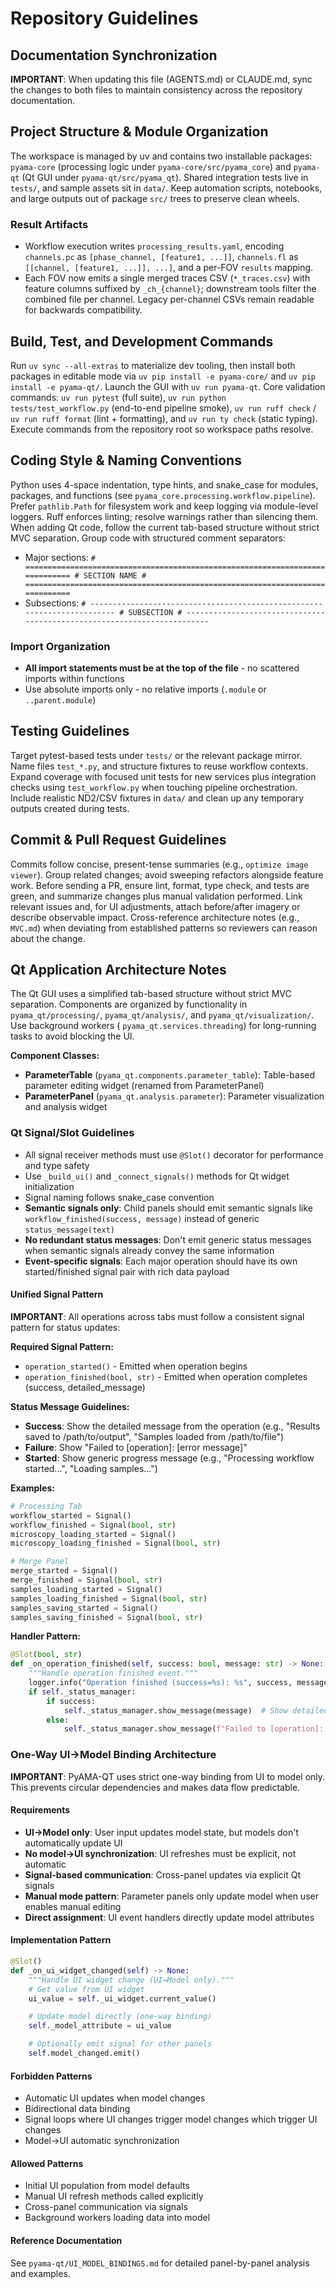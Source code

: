 # Repository Guidelines

## Documentation Synchronization

**IMPORTANT**: When updating this file (AGENTS.md) or CLAUDE.md, sync the changes to both files to
maintain consistency across the repository documentation.

## Project Structure & Module Organization

The workspace is managed by uv and contains two installable packages: `pyama-core` (processing logic under
`pyama-core/src/pyama_core`) and `pyama-qt` (Qt GUI under `pyama-qt/src/pyama_qt`). Shared integration tests live in
`tests/`, and sample assets sit in `data/`. Keep automation scripts, notebooks, and large outputs out of package `src/`
trees to preserve clean wheels.

### Result Artifacts

- Workflow execution writes `processing_results.yaml`, encoding `channels.pc` as `[phase_channel, [feature1, ...]]`,
  `channels.fl` as `[[channel, [feature1, ...]], ...]`, and a per-FOV `results` mapping.
- Each FOV now emits a single merged traces CSV (`*_traces.csv`) with feature columns suffixed by `_ch_{channel}`;
  downstream tools filter the combined file per channel. Legacy per-channel CSVs remain readable for backwards
  compatibility.

## Build, Test, and Development Commands

Run `uv sync --all-extras` to materialize dev tooling, then install both packages in editable mode via
`uv pip install -e pyama-core/` and `uv pip install -e pyama-qt/`. Launch the GUI with `uv run pyama-qt`. Core
validation commands: `uv run pytest` (full suite), `uv run python tests/test_workflow.py` (end-to-end pipeline smoke),
`uv run ruff check` / `uv run ruff format` (lint + formatting), and `uv run ty check` (static typing). Execute commands
from the repository root so workspace paths resolve.

## Coding Style & Naming Conventions

Python uses 4-space indentation, type hints, and snake_case for modules, packages, and functions (see
`pyama_core.processing.workflow.pipeline`). Prefer `pathlib.Path` for filesystem work and keep logging via module-level
loggers. Ruff enforces linting; resolve warnings rather than silencing them. When adding Qt code, follow the current
tab-based structure without strict MVC separation. Group code with structured comment separators:

- Major sections:
  `# ============================================================================= # SECTION NAME # =============================================================================`
- Subsections:
  `# ------------------------------------------------------------------------ # SUBSECTION # ------------------------------------------------------------------------`

### Import Organization

- **All import statements must be at the top of the file** - no scattered imports within functions
- Use absolute imports only - no relative imports (`.module` or `..parent.module`)

## Testing Guidelines

Target pytest-based tests under `tests/` or the relevant package mirror. Name files `test_*.py`, and structure fixtures
to reuse workflow contexts. Expand coverage with focused unit tests for new services plus integration checks using
`test_workflow.py` when touching pipeline orchestration. Include realistic ND2/CSV fixtures in `data/` and clean up any
temporary outputs created during tests.

## Commit & Pull Request Guidelines

Commits follow concise, present-tense summaries (e.g., `optimize image viewer`). Group related changes; avoid sweeping
refactors alongside feature work. Before sending a PR, ensure lint, format, type check, and tests are green, and
summarize changes plus manual validation performed. Link relevant issues and, for UI adjustments, attach before/after
imagery or describe observable impact. Cross-reference architecture notes (e.g., `MVC.md`) when deviating from
established patterns so reviewers can reason about the change.

## Qt Application Architecture Notes

The Qt GUI uses a simplified tab-based structure without strict MVC separation. Components are organized by
functionality in `pyama_qt/processing/`, `pyama_qt/analysis/`, and `pyama_qt/visualization/`. Use background workers (
`pyama_qt.services.threading`) for long-running tasks to avoid blocking the UI.

**Component Classes:**

- **ParameterTable** (`pyama_qt.components.parameter_table`): Table-based parameter editing widget (renamed from
  ParameterPanel)
- **ParameterPanel** (`pyama_qt.analysis.parameter`): Parameter visualization and analysis widget

### Qt Signal/Slot Guidelines

- All signal receiver methods must use `@Slot()` decorator for performance and type safety
- Use `_build_ui()` and `_connect_signals()` methods for Qt widget initialization
- Signal naming follows snake_case convention
- **Semantic signals only**: Child panels should emit semantic signals like `workflow_finished(success, message)`
  instead of generic `status_message(text)`
- **No redundant status messages**: Don't emit generic status messages when semantic signals already convey the same
  information
- **Event-specific signals**: Each major operation should have its own started/finished signal pair with rich data
  payload

#### Unified Signal Pattern

**IMPORTANT**: All operations across tabs must follow a consistent signal pattern for status updates:

**Required Signal Pattern:**

- `operation_started()` - Emitted when operation begins
- `operation_finished(bool, str)` - Emitted when operation completes (success, detailed_message)

**Status Message Guidelines:**

- **Success**: Show the detailed message from the operation (e.g., "Results saved to /path/to/output", "Samples loaded from /path/to/file")
- **Failure**: Show "Failed to [operation]: [error message]"
- **Started**: Show generic progress message (e.g., "Processing workflow started...", "Loading samples...")

**Examples:**

```python
# Processing Tab
workflow_started = Signal()
workflow_finished = Signal(bool, str)
microscopy_loading_started = Signal()
microscopy_loading_finished = Signal(bool, str)

# Merge Panel
merge_started = Signal()
merge_finished = Signal(bool, str)
samples_loading_started = Signal()
samples_loading_finished = Signal(bool, str)
samples_saving_started = Signal()
samples_saving_finished = Signal(bool, str)
```

**Handler Pattern:**

```python
@Slot(bool, str)
def _on_operation_finished(self, success: bool, message: str) -> None:
    """Handle operation finished event."""
    logger.info("Operation finished (success=%s): %s", success, message)
    if self._status_manager:
        if success:
            self._status_manager.show_message(message)  # Show detailed message
        else:
            self._status_manager.show_message(f"Failed to [operation]: {message}")
```

### One-Way UI→Model Binding Architecture

**IMPORTANT**: PyAMA-QT uses strict one-way binding from UI to model only. This prevents circular dependencies and makes
data flow predictable.

#### Requirements

- **UI→Model only**: User input updates model state, but models don't automatically update UI
- **No model→UI synchronization**: UI refreshes must be explicit, not automatic
- **Signal-based communication**: Cross-panel updates via explicit Qt signals
- **Manual mode pattern**: Parameter panels only update model when user enables manual editing
- **Direct assignment**: UI event handlers directly update model attributes

#### Implementation Pattern

```python
@Slot()
def _on_ui_widget_changed(self) -> None:
    """Handle UI widget change (UI→Model only)."""
    # Get value from UI widget
    ui_value = self._ui_widget.current_value()

    # Update model directly (one-way binding)
    self._model_attribute = ui_value

    # Optionally emit signal for other panels
    self.model_changed.emit()
```

#### Forbidden Patterns

- Automatic UI updates when model changes
- Bidirectional data binding
- Signal loops where UI changes trigger model changes which trigger UI changes
- Model→UI automatic synchronization

#### Allowed Patterns

- Initial UI population from model defaults
- Manual UI refresh methods called explicitly
- Cross-panel communication via signals
- Background workers loading data into model

#### Reference Documentation

See `pyama-qt/UI_MODEL_BINDINGS.md` for detailed panel-by-panel analysis and examples.
